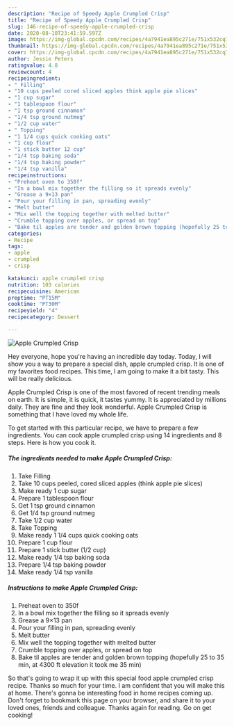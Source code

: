 ```yaml
---
description: "Recipe of Speedy Apple Crumpled Crisp"
title: "Recipe of Speedy Apple Crumpled Crisp"
slug: 146-recipe-of-speedy-apple-crumpled-crisp
date: 2020-08-10T23:41:59.597Z
image: https://img-global.cpcdn.com/recipes/4a7941ea895c271e/751x532cq70/apple-crumpled-crisp-recipe-main-photo.jpg
thumbnail: https://img-global.cpcdn.com/recipes/4a7941ea895c271e/751x532cq70/apple-crumpled-crisp-recipe-main-photo.jpg
cover: https://img-global.cpcdn.com/recipes/4a7941ea895c271e/751x532cq70/apple-crumpled-crisp-recipe-main-photo.jpg
author: Jessie Peters
ratingvalue: 4.8
reviewcount: 4
recipeingredient:
- " Filling"
- "10 cups peeled cored sliced apples think apple pie slices"
- "1 cup sugar"
- "1 tablespoon flour"
- "1 tsp ground cinnamon"
- "1/4 tsp ground nutmeg"
- "1/2 cup water"
- " Topping"
- "1 1/4 cups quick cooking oats"
- "1 cup flour"
- "1 stick butter 12 cup"
- "1/4 tsp baking soda"
- "1/4 tsp baking powder"
- "1/4 tsp vanilla"
recipeinstructions:
- "Preheat oven to 350f"
- "In a bowl mix together the filling so it spreads evenly"
- "Grease a 9×13 pan"
- "Pour your filling in pan, spreading evenly"
- "Melt butter"
- "Mix well the topping together with melted butter"
- "Crumble topping over apples, or spread on top"
- "Bake til apples are tender and golden brown topping (hopefully 25 to 35 min, at 4300 ft elevation it took me 35 min)"
categories:
- Recipe
tags:
- apple
- crumpled
- crisp

katakunci: apple crumpled crisp 
nutrition: 103 calories
recipecuisine: American
preptime: "PT15M"
cooktime: "PT30M"
recipeyield: "4"
recipecategory: Dessert

---
```



![Apple Crumpled Crisp](https://img-global.cpcdn.com/recipes/4a7941ea895c271e/751x532cq70/apple-crumpled-crisp-recipe-main-photo.jpg)

Hey everyone, hope you're having an incredible day today. Today, I will show you a way to prepare a special dish, apple crumpled crisp. It is one of my favorites food recipes. This time, I am going to make it a bit tasty. This will be really delicious.

Apple Crumpled Crisp is one of the most favored of recent trending meals on earth. It is simple, it is quick, it tastes yummy. It is appreciated by millions daily. They are fine and they look wonderful. Apple Crumpled Crisp is something that I have loved my whole life.




To get started with this particular recipe, we have to prepare a few ingredients. You can cook apple crumpled crisp using 14 ingredients and 8 steps. Here is how you cook it.

##### The ingredients needed to make Apple Crumpled Crisp:

1. Take  Filling
1. Take 10 cups peeled, cored sliced apples (think apple pie slices)
1. Make ready 1 cup sugar
1. Prepare 1 tablespoon flour
1. Get 1 tsp ground cinnamon
1. Get 1/4 tsp ground nutmeg
1. Take 1/2 cup water
1. Take  Topping
1. Make ready 1 1/4 cups quick cooking oats
1. Prepare 1 cup flour
1. Prepare 1 stick butter (1/2 cup)
1. Make ready 1/4 tsp baking soda
1. Prepare 1/4 tsp baking powder
1. Make ready 1/4 tsp vanilla




##### Instructions to make Apple Crumpled Crisp:

1. Preheat oven to 350f
1. In a bowl mix together the filling so it spreads evenly
1. Grease a 9×13 pan
1. Pour your filling in pan, spreading evenly
1. Melt butter
1. Mix well the topping together with melted butter
1. Crumble topping over apples, or spread on top
1. Bake til apples are tender and golden brown topping (hopefully 25 to 35 min, at 4300 ft elevation it took me 35 min)




So that's going to wrap it up with this special food apple crumpled crisp recipe. Thanks so much for your time. I am confident that you will make this at home. There's gonna be interesting food in home recipes coming up. Don't forget to bookmark this page on your browser, and share it to your loved ones, friends and colleague. Thanks again for reading. Go on get cooking!
